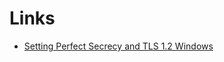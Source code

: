 # Links

* [Setting Perfect Secrecy and TLS 1.2 Windows](https://www.hass.de/content/setup-microsoft-windows-or-iis-ssl-perfect-forward-secrecy-and-tls-12)